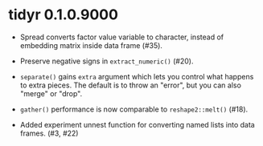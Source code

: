 # tidyr 0.1.0.9000

* Spread converts factor value variable to character, instead of embedding
  matrix inside data frame (#35).

* Preserve negative signs in `extract_numeric()` (#20).

* `separate()` gains `extra` argument which lets you control what happens
  to extra pieces. The default is to throw an "error", but you can also
  "merge" or "drop".

* `gather()` performance is now comparable to `reshape2::melt()` (#18).

* Added experiment unnest function for converting named lists into
  data frames. (#3, #22)
